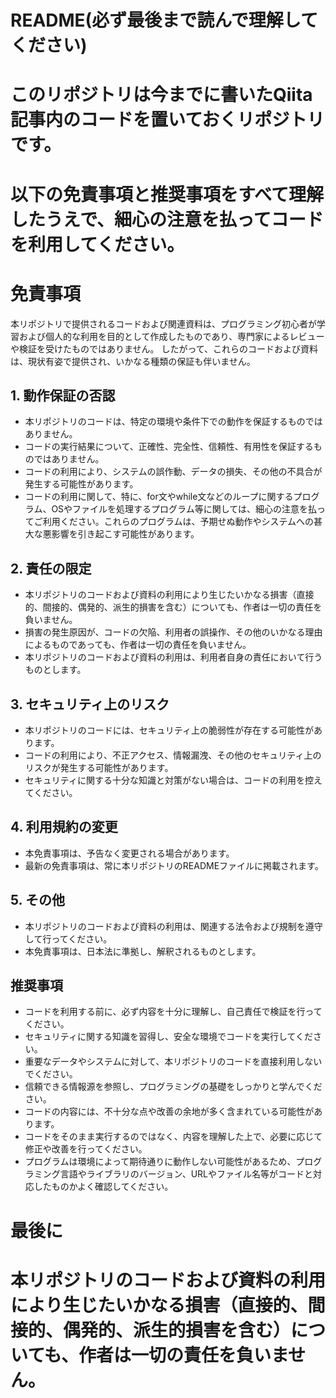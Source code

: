 # README(必ず最後まで読んで理解してください)
# このリポジトリは今までに書いたQiita記事内のコードを置いておくリポジトリです。
# 以下の免責事項と推奨事項をすべて理解したうえで、細心の注意を払ってコードを利用してください。

# 免責事項
本リポジトリで提供されるコードおよび関連資料は、プログラミング初心者が学習および個人的な利用を目的として作成したものであり、専門家によるレビューや検証を受けたものではありません。
したがって、これらのコードおよび資料は、現状有姿で提供され、いかなる種類の保証も伴いません。

## 1. 動作保証の否認
* 本リポジトリのコードは、特定の環境や条件下での動作を保証するものではありません。
* コードの実行結果について、正確性、完全性、信頼性、有用性を保証するものではありません。
* コードの利用により、システムの誤作動、データの損失、その他の不具合が発生する可能性があります。
* コードの利用に関して、特に、for文やwhile文などのループに関するプログラム、OSやファイルを処理するプログラム等に関しては、細心の注意を払ってご利用ください。これらのプログラムは、予期せぬ動作やシステムへの甚大な悪影響を引き起こす可能性があります。

## 2. 責任の限定
* 本リポジトリのコードおよび資料の利用により生じたいかなる損害（直接的、間接的、偶発的、派生的損害を含む）についても、作者は一切の責任を負いません。
* 損害の発生原因が、コードの欠陥、利用者の誤操作、その他のいかなる理由によるものであっても、作者は一切の責任を負いません。
* 本リポジトリのコードおよび資料の利用は、利用者自身の責任において行うものとします。

## 3. セキュリティ上のリスク
* 本リポジトリのコードには、セキュリティ上の脆弱性が存在する可能性があります。
* コードの利用により、不正アクセス、情報漏洩、その他のセキュリティ上のリスクが発生する可能性があります。
* セキュリティに関する十分な知識と対策がない場合は、コードの利用を控えてください。

## 4. 利用規約の変更
* 本免責事項は、予告なく変更される場合があります。
* 最新の免責事項は、常に本リポジトリのREADMEファイルに掲載されます。

## 5. その他
* 本リポジトリのコードおよび資料の利用は、関連する法令および規制を遵守して行ってください。
* 本免責事項は、日本法に準拠し、解釈されるものとします。

## 推奨事項
* コードを利用する前に、必ず内容を十分に理解し、自己責任で検証を行ってください。
* セキュリティに関する知識を習得し、安全な環境でコードを実行してください。
* 重要なデータやシステムに対して、本リポジトリのコードを直接利用しないでください。
* 信頼できる情報源を参照し、プログラミングの基礎をしっかりと学んでください。
* コードの内容には、不十分な点や改善の余地が多く含まれている可能性があります。
* コードをそのまま実行するのではなく、内容を理解した上で、必要に応じて修正や改善を行ってください。
* プログラムは環境によって期待通りに動作しない可能性があるため、プログラミング言語やライブラリのバージョン、URLやファイル名等がコードと対応したものかよく確認してください。

# 最後に
# 本リポジトリのコードおよび資料の利用により生じたいかなる損害（直接的、間接的、偶発的、派生的損害を含む）についても、作者は一切の責任を負いません。
